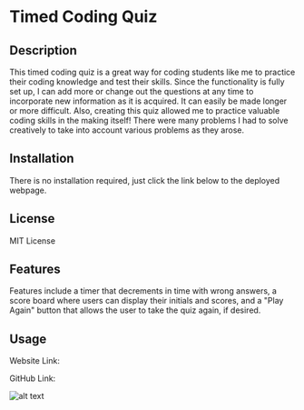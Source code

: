 # Timed Coding Quiz

## Description

This timed coding quiz is a great way for coding students like me to practice their coding knowledge and test their skills. Since the functionality is fully set up, I can add more or change out the questions at any time to incorporate new information as it is acquired. It can easily be made longer or more difficult. Also, creating this quiz allowed me to practice valuable coding skills in the making itself! There were many problems I had to solve creatively to take into account various problems as they arose.

## Installation

There is no installation required, just click the link below to the deployed webpage.

## License

MIT License

## Features

Features include a timer that decrements in time with wrong answers, a score board where users can display their initials and scores, and a "Play Again" button that allows the user to take the quiz again, if desired.

## Usage

Website Link: 

GitHub Link: 

![alt text](assets/images/screenshot.png)

